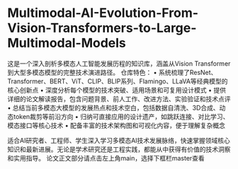 # Multimodal-AI-Evolution-From-Vision-Transformers-to-Large-Multimodal-Models
这是一个深入剖析多模态人工智能发展历程的知识库，涵盖从Vision Transformer到大型多模态模型的完整技术演进路径。
仓库特色：
• 系统梳理了ResNet、Transformer、BERT、ViT、CLIP、BLIP系列、Flamingo、LLaVA等经典模型的核心创新点
• 深度分析每个模型的技术突破、适用场景和可复用设计模式
• 提供详细的论文解读报告，包含问题背景、前人工作、改进方法、实验验证和技术点评
• 总结当前多模态大模型的发展热点和技术空白，包括数据自清洗、3D合成、动态token裁剪等前沿方向
• 归纳可直接应用的设计遗产，如跳跃连接、对比学习、模态接口等核心技术
• 配备丰富的技术架构图和可视化内容，便于理解复杂概念

适合AI研究者、工程师、学生深入学习多模态AI技术发展脉络，快速掌握领域核心知识和最新进展。无论是学术研究还是工程实践，都能从中获得有价值的技术洞察和实用指导。
论文正文部分请点击左上角main，选择下框栏master查看
